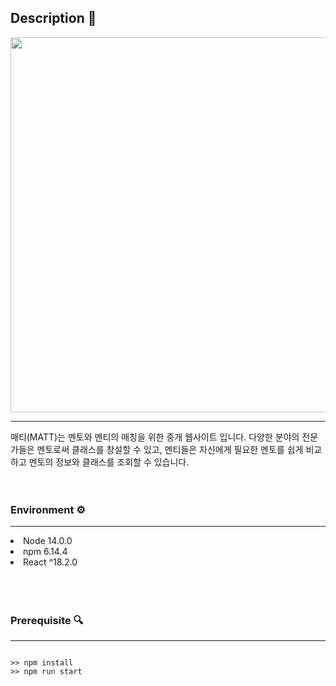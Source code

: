 <h2>Description 📑</h2>
<img src="https://user-images.githubusercontent.com/57476918/197125422-b50ff263-458d-4db6-a675-454f31baed76.png" width="600" >
<hr />

매티(MATT)는 멘토와 멘티의 매칭을 위한 중개 웹사이트 입니다.
다양한 분야의 전문가들은 멘토로써 클래스를 창설할 수 있고, 멘티들은 자신에게 필요한 멘토를 쉽게 비교하고 멘토의 정보와 클래스를 조회할 수 있습니다.
<br />
<br />
<br />

<h3>Environment ⚙️</h3>
<hr />
<li>Node 14.0.0</li>
<li>npm 6.14.4</li>
<li>React ^18.2.0</li>
<br />
<br />
<br />
<h3>Prerequisite 🔍</h3>
<hr/>
<pre><code>
>> npm install  
>> npm run start

</code></pre>
<br />
<br />
<br />
